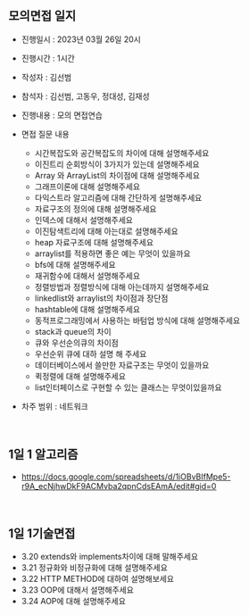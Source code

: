 ## 모의면접 일지
- 진행일시 : 2023년 03월 26일 20시  
- 진행시간 : 1시간
- 작성자 : 김선범 
- 참석자 : 김선범, 고동우, 정대성, 김재성
- 진행내용 : 모의 면접연습
- 면접 질문 내용
  - 시간복잡도와 공간복잡도의 차이에 대해 설명해주세요
  - 이진트리 순회방식이 3가지가 있는데 설명해주세요
  - Array 와 ArrayList의 차이점에 대해 설명해주세요
  - 그래프이론에 대해 설명해주세요
  - 다익스트라 알고리즘에 대해 간단하게 설명해주세요
  - 자료구조의 정의에 대해 설명해주세요
  - 인덱스에 대해서 설명해주세요
  - 이진탐색트리에 대해 아는대로 설명해주세요
  - heap 자료구조에 대해 설명해주세요
  - arraylist를 적용하면 좋은 예는 무엇이 있을까요
  - bfs에 대해 설명해주세요
  - 재귀함수에 대해서 설명해주세요
  - 정렬방법과 정렬방식에 대해 아는데까지 설명해주세요
  - linkedlist와 arraylist의 차이점과 장단점
  - hashtable에 대해 설명해주세요
  - 동적프로그래밍에서 사용하는 바텀업 방식에 대해 설명해주세요
  - stack과 queue의 차이
  - 큐와 우선순의큐의 차이점
  - 우선순위 큐에 대하 설명 해 주세요
  - 데이터베이스에서 쓸만한 자료구조는 무엇이 있을까요
  - 퀵정렬에 대해 설명해주세요
  - list인터페이스로 구현할 수 있는 클래스는 무엇이있을까요
 
 - 차주 범위 : 네트워크
 <br/>

## 1일 1 알고리즘
- https://docs.google.com/spreadsheets/d/1iOBvBIfMpe5-r9A_ecNjhwDkF9ACMvba2qpnCdsEAmA/edit#gid=0
<br/>

## 1일 1기술면접
- 3.20 extends와 implements차이에 대해 말해주세요
- 3.21 정규화와 비정규화에 대해 설명해주세요
- 3.22 HTTP METHOD에 대하여 설명해보세요
- 3.23 OOP에 대해서 설명해주세요
- 3.24 AOP에 대해 설명해주세요
<br/>




